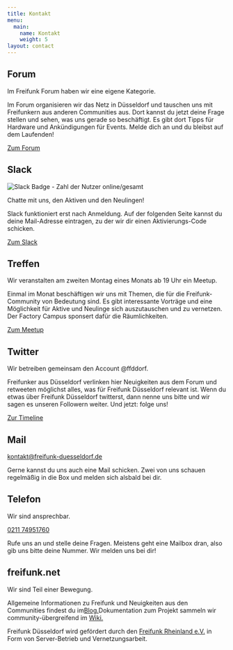 ```yaml
---
title: Kontakt
menu:
  main:
    name: Kontakt
    weight: 5
layout: contact
---
```

## Forum

Im Freifunk Forum haben wir eine eigene Kategorie.

Im Forum organisieren wir das Netz in Düsseldorf und tauschen uns mit Freifunkern aus anderen Communities aus. Dort kannst du jetzt deine Frage stellen und sehen, was uns gerade so beschäftigt. Es gibt dort Tipps für Hardware und Ankündigungen für Events. Melde dich an und du bleibst auf dem Laufenden!

[Zum Forum](https://forum.freifunk.net/c/community/dusseldorf)

## Slack

![Slack Badge - Zahl der Nutzer online/gesamt](https://freifunk-slackin.herokuapp.com/badge.svg)

Chatte mit uns, den Aktiven und den Neulingen!

Slack funktioniert erst nach Anmeldung. Auf der folgenden Seite kannst du deine Mail-Adresse eintragen, zu der wir dir einen Aktivierungs-Code schicken.

[Zum Slack](https://freifunk-slackin.herokuapp.com/)

## Treffen

Wir veranstalten am zweiten Montag eines Monats ab 19 Uhr ein Meetup.

Einmal im Monat beschäftigen wir uns mit Themen, die für die Freifunk-Community von Bedeutung sind. Es gibt interessante Vorträge und eine Möglichkeit für Aktive und Neulinge sich auszutauschen und zu vernetzen. Der Factory Campus sponsert dafür die Räumlichkeiten.

[Zum Meetup](https://www.meetup.com/freifunk-duesseldorf/)

## Twitter

Wir betreiben gemeinsam den Account @ffddorf.

Freifunker aus Düsseldorf verlinken hier Neuigkeiten aus dem Forum und retweeten möglichst alles, was für Freifunk Düsseldorf relevant ist. Wenn du etwas über Freifunk Düsseldorf twitterst, dann nenne uns bitte und wir sagen es unseren Followern weiter. Und jetzt: folge uns!

[Zur Timeline](https://twitter.com/ffddorf)

## Mail

[kontakt@freifunk-duesseldorf.de](mailto:kontakt@freifunk-duesseldorf.de)

Gerne kannst du uns auch eine Mail schicken. Zwei von uns schauen regelmäßig in die Box und melden sich alsbald bei dir.

## Telefon

Wir sind ansprechbar.

[0211 74951760](tel:+4921174951760)

Rufe uns an und stelle deine Fragen. Meistens geht eine Mailbox dran, also gib uns bitte deine Nummer. Wir melden uns bei dir!

## freifunk.net

Wir sind Teil einer Bewegung.

Allgemeine Informationen zu Freifunk und Neuigkeiten aus den Communities findest du im[Blog.](https://freifunk.net/)Dokumentation zum Projekt sammeln wir community-übergreifend im [Wiki.](https://wiki.freifunk.net/)

Freifunk Düsseldorf wird gefördert durch den [Freifunk Rheinland e.V.](https://freifunk-rheinland.net/) in Form von Server-Betrieb und Vernetzungsarbeit.